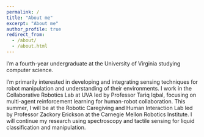 ```yaml
---
permalink: /
title: "About me"
excerpt: "About me"
author_profile: true
redirect_from: 
  - /about/
  - /about.html
---
```


I’m a fourth-year undergraduate at the University of Virginia studying computer science.

I’m primarily interested in developing and integrating sensing techniques for robot manipulation and understanding of their environments. I work in the Collaborative Robotics Lab at UVA led by Professor Tariq Iqbal, focusing on multi-agent reinforcement learning for human-robot collaboration. This summer, I will be at the Robotic Caregiving and Human Interaction Lab led by Professor Zackory Erickson at the Carnegie Mellon Robotics Institute. I will continue my research using spectroscopy and tactile sensing for liquid classification and manipulation.